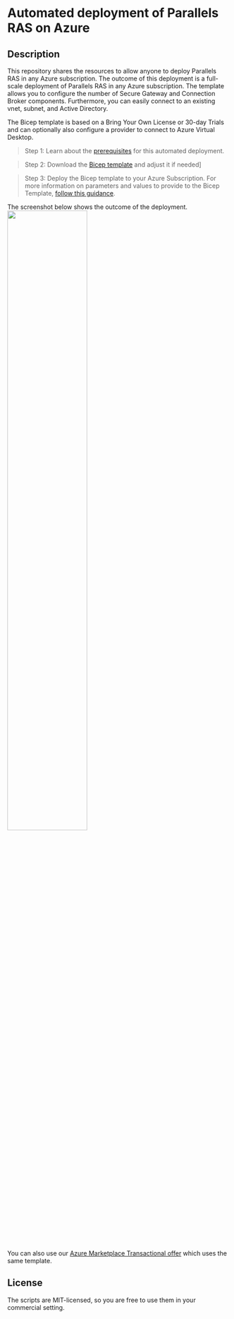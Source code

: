 # Automated deployment of Parallels RAS on Azure

## Description

This repository shares the resources to allow anyone to deploy Parallels RAS in any Azure subscription. The outcome of this deployment is a full-scale deployment of Parallels RAS in any Azure subscription. The template allows you to configure the number of Secure Gateway and Connection Broker components. Furthermore, you can easily connect to an existing vnet, subnet, and Active Directory.

The Bicep template is based on a Bring Your Own License or 30-day Trials and can optionally also configure a provider to connect to Azure Virtual Desktop. 

> Step 1: Learn about the [prerequisites](./1.prerequisites.md) for this automated deployment.

> Step 2: Download the [Bicep template](https://github.com/Parallels/RAS-PowerShell/blob/master/RAS-Azure-Marketplace/mainTemplate.bicep) and adjust it if needed]

> Step 3: Deploy the Bicep template to your Azure Subscription. For more information on parameters and values to provide to the Bicep Template, [follow this guidance](./2.deploy.md).

The screenshot below shows the outcome of the deployment.<br>
<image src=./images/deployment_result.png width=60%>

You can also use our [Azure Marketplace Transactional offer](https://azuremarketplace.microsoft.com/en-us/marketplace/apps/parallels.parallelsrasprod?tab=Overview) which uses the same template.

## License 

The scripts are MIT-licensed, so you are free to use them in your commercial setting.
